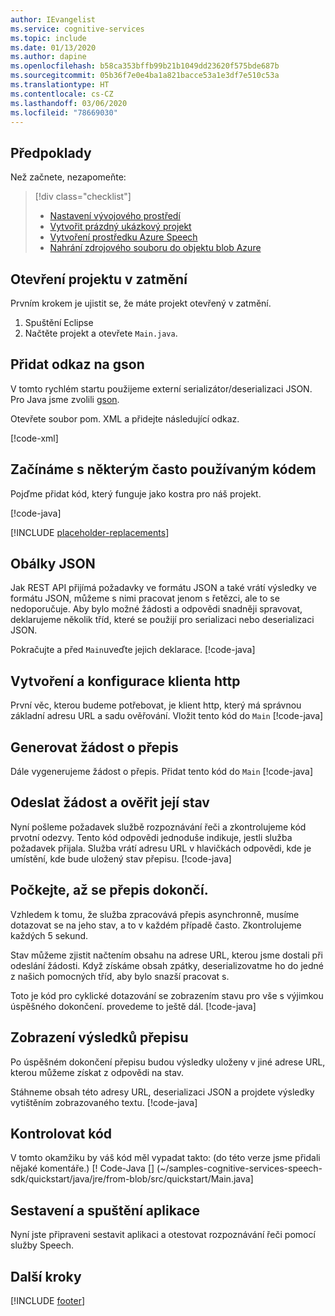 ```yaml
---
author: IEvangelist
ms.service: cognitive-services
ms.topic: include
ms.date: 01/13/2020
ms.author: dapine
ms.openlocfilehash: b58ca353bffb99b21b1049dd23620f575bde687b
ms.sourcegitcommit: 05b36f7e0e4ba1a821bacce53a1e3df7e510c53a
ms.translationtype: HT
ms.contentlocale: cs-CZ
ms.lasthandoff: 03/06/2020
ms.locfileid: "78669030"
---
```

## <a name="prerequisites"></a>Předpoklady

Než začnete, nezapomeňte:

> [!div class="checklist"]
> * [Nastavení vývojového prostředí](../../../../quickstarts/setup-platform.md?tabs=jre&pivots=programmming-language-java)
> * [Vytvořit prázdný ukázkový projekt](../../../../quickstarts/create-project.md?pivots=programmming-language-java)
> * [Vytvoření prostředku Azure Speech](../../../../get-started.md)
> * [Nahrání zdrojového souboru do objektu blob Azure](https://docs.microsoft.com/azure/storage/blobs/storage-quickstart-blobs-portal)


## <a name="open-your-project-in-eclipse"></a>Otevření projektu v zatmění

Prvním krokem je ujistit se, že máte projekt otevřený v zatmění.

1. Spuštění Eclipse
2. Načtěte projekt a otevřete `Main.java`.

## <a name="add-a-reference-to-gson"></a>Přidat odkaz na gson
V tomto rychlém startu použijeme externí serializátor/deserializaci JSON. Pro Java jsme zvolili [gson](https://github.com/google/gson).

Otevřete soubor pom. XML a přidejte následující odkaz.

[!code-xml[](~/samples-cognitive-services-speech-sdk/quickstart/java/jre/from-blob/pom.xml?range=19-25)]

## <a name="start-with-some-boilerplate-code"></a>Začínáme s některým často používaným kódem

Pojďme přidat kód, který funguje jako kostra pro náš projekt.

[!code-java[](~/samples-cognitive-services-speech-sdk/quickstart/java/jre/from-blob/src/quickstart/Main.java?range=1-13,95-105,206-207)]

[!INCLUDE [placeholder-replacements](../placeholder-replacement.md)]

## <a name="json-wrappers"></a>Obálky JSON

Jak REST API přijímá požadavky ve formátu JSON a také vrátí výsledky ve formátu JSON, můžeme s nimi pracovat jenom s řetězci, ale to se nedoporučuje.
Aby bylo možné žádosti a odpovědi snadněji spravovat, deklarujeme několik tříd, které se použijí pro serializaci nebo deserializaci JSON.

Pokračujte a před `Main`uveďte jejich deklarace.
[!code-java[](~/samples-cognitive-services-speech-sdk/quickstart/java/jre/from-blob/src/quickstart/Main.java?range=15-93)]

## <a name="create-and-configure-an-http-client"></a>Vytvoření a konfigurace klienta http
První věc, kterou budeme potřebovat, je klient http, který má správnou základní adresu URL a sadu ověřování.
Vložit tento kód do `Main` [!code-java[](~/samples-cognitive-services-speech-sdk/quickstart/java/jre/from-blob/src/quickstart/Main.java?range=106-113)]

## <a name="generate-a-transcription-request"></a>Generovat žádost o přepis
Dále vygenerujeme žádost o přepis. Přidat tento kód do `Main` [!code-java[](~/samples-cognitive-services-speech-sdk/quickstart/java/jre/from-blob/src/quickstart/Main.java?range=115-116)]

## <a name="send-the-request-and-check-its-status"></a>Odeslat žádost a ověřit její stav
Nyní pošleme požadavek službě rozpoznávání řeči a zkontrolujeme kód prvotní odezvy. Tento kód odpovědi jednoduše indikuje, jestli služba požadavek přijala. Služba vrátí adresu URL v hlavičkách odpovědi, kde je umístění, kde bude uložený stav přepisu.
[!code-java[](~/samples-cognitive-services-speech-sdk/quickstart/java/jre/from-blob/src/quickstart/Main.java?range=118-129)]

## <a name="wait-for-the-transcription-to-complete"></a>Počkejte, až se přepis dokončí.
Vzhledem k tomu, že služba zpracovává přepis asynchronně, musíme dotazovat se na jeho stav, a to v každém případě často. Zkontrolujeme každých 5 sekund.

Stav můžeme zjistit načtením obsahu na adrese URL, kterou jsme dostali při odeslání žádosti. Když získáme obsah zpátky, deserializovatme ho do jedné z našich pomocných tříd, aby bylo snazší pracovat s.

Toto je kód pro cyklické dotazování se zobrazením stavu pro vše s výjimkou úspěšného dokončení. provedeme to ještě dál.
[!code-java[](~/samples-cognitive-services-speech-sdk/quickstart/java/jre/from-blob/src/quickstart/Main.java?range=131-159,192-204)]

## <a name="display-the-transcription-results"></a>Zobrazení výsledků přepisu
Po úspěšném dokončení přepisu budou výsledky uloženy v jiné adrese URL, kterou můžeme získat z odpovědi na stav.

Stáhneme obsah této adresy URL, deserializaci JSON a projdete výsledky vytištěním zobrazovaného textu.
[!code-java[](~/samples-cognitive-services-speech-sdk/quickstart/java/jre/from-blob/src/quickstart/Main.java?range=6-160-190)]

## <a name="check-your-code"></a>Kontrolovat kód
V tomto okamžiku by váš kód měl vypadat takto: (do této verze jsme přidali nějaké komentáře.) [! Code-Java [] (~/samples-cognitive-services-speech-sdk/quickstart/java/jre/from-blob/src/quickstart/Main.java]

## <a name="build-and-run-your-app"></a>Sestavení a spuštění aplikace

Nyní jste připraveni sestavit aplikaci a otestovat rozpoznávání řeči pomocí služby Speech.

## <a name="next-steps"></a>Další kroky

[!INCLUDE [footer](./footer.md)]
